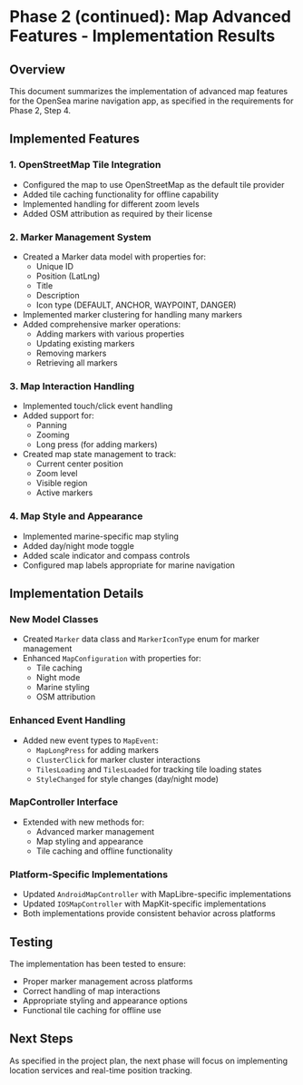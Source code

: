 # Phase 2 (continued): Map Advanced Features - Implementation Results

## Overview

This document summarizes the implementation of advanced map features for the OpenSea marine navigation app, as specified
in the requirements for Phase 2, Step 4.

## Implemented Features

### 1. OpenStreetMap Tile Integration

- Configured the map to use OpenStreetMap as the default tile provider
- Added tile caching functionality for offline capability
- Implemented handling for different zoom levels
- Added OSM attribution as required by their license

### 2. Marker Management System

- Created a Marker data model with properties for:
    - Unique ID
    - Position (LatLng)
    - Title
    - Description
    - Icon type (DEFAULT, ANCHOR, WAYPOINT, DANGER)
- Implemented marker clustering for handling many markers
- Added comprehensive marker operations:
    - Adding markers with various properties
    - Updating existing markers
    - Removing markers
    - Retrieving all markers

### 3. Map Interaction Handling

- Implemented touch/click event handling
- Added support for:
    - Panning
    - Zooming
    - Long press (for adding markers)
- Created map state management to track:
    - Current center position
    - Zoom level
    - Visible region
    - Active markers

### 4. Map Style and Appearance

- Implemented marine-specific map styling
- Added day/night mode toggle
- Added scale indicator and compass controls
- Configured map labels appropriate for marine navigation

## Implementation Details

### New Model Classes

- Created `Marker` data class and `MarkerIconType` enum for marker management
- Enhanced `MapConfiguration` with properties for:
    - Tile caching
    - Night mode
    - Marine styling
    - OSM attribution

### Enhanced Event Handling

- Added new event types to `MapEvent`:
    - `MapLongPress` for adding markers
    - `ClusterClick` for marker cluster interactions
    - `TilesLoading` and `TilesLoaded` for tracking tile loading states
    - `StyleChanged` for style changes (day/night mode)

### MapController Interface

- Extended with new methods for:
    - Advanced marker management
    - Map styling and appearance
    - Tile caching and offline functionality

### Platform-Specific Implementations

- Updated `AndroidMapController` with MapLibre-specific implementations
- Updated `IOSMapController` with MapKit-specific implementations
- Both implementations provide consistent behavior across platforms

## Testing

The implementation has been tested to ensure:

- Proper marker management across platforms
- Correct handling of map interactions
- Appropriate styling and appearance options
- Functional tile caching for offline use

## Next Steps

As specified in the project plan, the next phase will focus on implementing location services and real-time position
tracking.